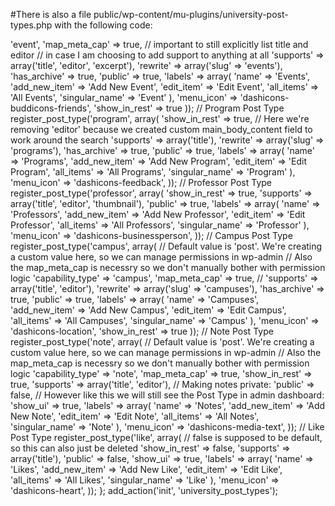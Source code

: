 #There is also a file public/wp-content/mu-plugins/university-post-types.php with the following code:

<?php

// we're placing this function and registration in mu-plugins
// so that in case the user changes the theme - they will still have access to Events
// show_in_rest parameter allows to use the new cool Block Editor for editing Events

function university_post_types()
{
    // Event Post Type
    register_post_type('event', array(
        // Default value is 'post'. We're creating a custom value here, so we can manage permissions in wp-admin
        // Also the map_meta_cap is necessry so we don't manually bother with permission logic
        'capability_type' => 'event',
        'map_meta_cap' => true,
        // important to still explicitly list title and editor
        // in case I am choosing to add support to anything at all
        'supports' => array('title', 'editor', 'excerpt'),
        'rewrite' => array('slug' => 'events'),
        'has_archive' => true,
        'public' => true,
        'labels' => array(
            'name' => 'Events',
            'add_new_item' => 'Add New Event',
            'edit_item' => 'Edit Event',
            'all_items' => 'All Events',
            'singular_name' => 'Event'
        ),
        'menu_icon' => 'dashicons-buddicons-friends',
        'show_in_rest' => true
    ));

    // Program Post Type
    register_post_type('program', array(
        'show_in_rest' => true,
        // Here we're removing 'editor' because we created custom main_body_content field to work around the search
        'supports' => array('title'),
        'rewrite' => array('slug' => 'programs'),
        'has_archive' => true,
        'public' => true,
        'labels' => array(
            'name' => 'Programs',
            'add_new_item' => 'Add New Program',
            'edit_item' => 'Edit Program',
            'all_items' => 'All Programs',
            'singular_name' => 'Program'
        ),
        'menu_icon' => 'dashicons-feedback',
    ));

    // Professor Post Type
    register_post_type('professor', array(
        'show_in_rest' => true,
        'supports' => array('title', 'editor', 'thumbnail'),
        'public' => true,
        'labels' => array(
            'name' => 'Professors',
            'add_new_item' => 'Add New Professor',
            'edit_item' => 'Edit Professor',
            'all_items' => 'All Professors',
            'singular_name' => 'Professor'
        ),
        'menu_icon' => 'dashicons-businessperson',
    ));

    // Campus Post Type
    register_post_type('campus', array(
        // Default value is 'post'. We're creating a custom value here, so we can manage permissions in wp-admin
        // Also the map_meta_cap is necessry so we don't manually bother with permission logic
        'capability_type' => 'campus',
        'map_meta_cap' => true,
        // 
        'supports' => array('title', 'editor'),
        'rewrite' => array('slug' => 'campuses'),
        'has_archive' => true,
        'public' => true,
        'labels' => array(
            'name' => 'Campuses',
            'add_new_item' => 'Add New Campus',
            'edit_item' => 'Edit Campus',
            'all_items' => 'All Campuses',
            'singular_name' => 'Campus'
        ),
        'menu_icon' => 'dashicons-location',
        'show_in_rest' => true
    ));

   // Note Post Type
    register_post_type('note', array(
        // Default value is 'post'. We're creating a custom value here, so we can manage permissions in wp-admin
        // Also the map_meta_cap is necessry so we don't manually bother with permission logic
        'capability_type' => 'note',
        'map_meta_cap' => true,
        'show_in_rest' => true,
        'supports' => array('title', 'editor'),
        // Making notes private:
        'public' => false,
        // However like this we will still see the Post Type in admin dashboard:
        'show_ui' => true,
        'labels' => array(
            'name' => 'Notes',
            'add_new_item' => 'Add New Note',
            'edit_item' => 'Edit Note',
            'all_items' => 'All Notes',
            'singular_name' => 'Note'
        ),
        'menu_icon' => 'dashicons-media-text',
    ));

    // Like Post Type
    register_post_type('like', array(
        // false is supposed to be default, so this can also just be deleted
        'show_in_rest' => false,
        'supports' => array('title'),
        'public' => false,
        'show_ui' => true,
        'labels' => array(
            'name' => 'Likes',
            'add_new_item' => 'Add New Like',
            'edit_item' => 'Edit Like',
            'all_items' => 'All Likes',
            'singular_name' => 'Like'
        ),
        'menu_icon' => 'dashicons-heart',
    ));
    
};

add_action('init', 'university_post_types');
